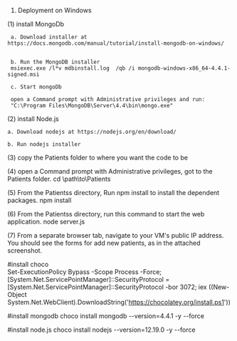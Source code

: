 1. Deployment on Windows
 
 (1) install MongoDb
     
	 a. Download installer at https://docs.mongodb.com/manual/tutorial/install-mongodb-on-windows/
	 
	 
	 b. Run the MongoDB installer
	 msiexec.exe /l*v mdbinstall.log  /qb /i mongodb-windows-x86_64-4.4.1-signed.msi
	 
	 c. Start mongoDb
	 
	 open a Command prompt with Administrative privileges and run:
	 "C:\Program Files\MongoDB\Server\4.4\bin\mongo.exe"
	 
(2) install Node.js

    a. Download nodejs at https://nodejs.org/en/download/
	
	b. Run nodejs installer
	
(3) copy the Patients folder to where you want the code to be

(4) open a Command prompt with Administrative privileges, got to the Patients folder.
    cd \path\to\Patients
	
(5) From the Patientss directory, Run npm install to install the dependent packages.
    npm install
	
(6) From the Patientss directory, run this command to start the web application.
    node server.js
	
(7) From a separate browser tab, navigate to your VM's public IP address.
    You should see the forms for add new patients, as in the attached screenshot.
	
#install choco	
Set-ExecutionPolicy Bypass -Scope Process -Force; [System.Net.ServicePointManager]::SecurityProtocol = [System.Net.ServicePointManager]::SecurityProtocol -bor 3072; iex ((New-Object System.Net.WebClient).DownloadString('https://chocolatey.org/install.ps1'))  

#install mongodb
choco install mongodb --version=4.4.1 -y --force  

#install node.js
choco install nodejs --version=12.19.0 -y --force  

